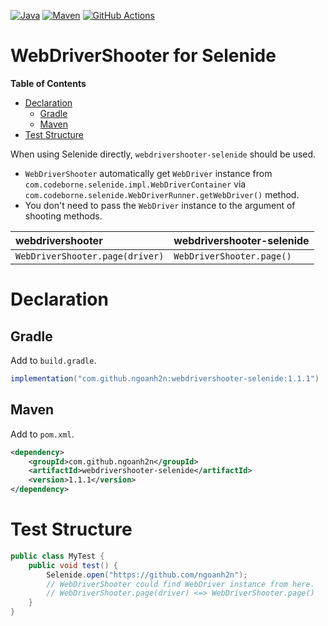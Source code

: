 [![Java](https://img.shields.io/badge/Java-17-orange)](https://adoptium.net)
[![Maven](https://img.shields.io/maven-central/v/com.github.ngoanh2n/webdrivershooter-selenide?label=Maven)](https://mvnrepository.com/artifact/com.github.ngoanh2n/webdrivershooter-selenide)
[![GitHub Actions](https://img.shields.io/github/actions/workflow/status/ngoanh2n/webdrivershooter/build.yml?logo=github&label=GitHub%20Actions)](https://github.com/ngoanh2n/webdrivershooter/actions/workflows/build.yml)

# WebDriverShooter for Selenide
**Table of Contents**
<!-- TOC -->
* [Declaration](#declaration)
  * [Gradle](#gradle)
  * [Maven](#maven)
* [Test Structure](#test-structure)
<!-- TOC -->

When using Selenide directly, `webdrivershooter-selenide` should be used.
- `WebDriverShooter` automatically get `WebDriver` instance from `com.codeborne.selenide.impl.WebDriverContainer` via `com.codeborne.selenide.WebDriverRunner.getWebDriver()` method.
- You don't need to pass the `WebDriver` instance to the argument of shooting methods.

| webdrivershooter                 | webdrivershooter-selenide   |
|:---------------------------------|:----------------------------|
| `WebDriverShooter.page(driver)`  | `WebDriverShooter.page()`   |

# Declaration
## Gradle
Add to `build.gradle`.
```gradle
implementation("com.github.ngoanh2n:webdrivershooter-selenide:1.1.1")
```

## Maven
Add to `pom.xml`.
```xml
<dependency>
    <groupId>com.github.ngoanh2n</groupId>
    <artifactId>webdrivershooter-selenide</artifactId>
    <version>1.1.1</version>
</dependency>
```

# Test Structure
```java
public class MyTest {
    public void test() {
        Selenide.open("https://github.com/ngoanh2n");
        // WebDriverShooter could find WebDriver instance from here.
        // WebDriverShooter.page(driver) <=> WebDriverShooter.page()
    }
}
```
